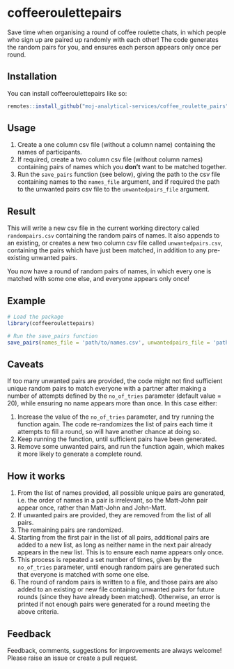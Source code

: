 # coffeeroulettepairs

Save time when organising a round of coffee roulette chats, in which
people who sign up are paired up randomly with each other! The code
generates the random pairs for you, and ensures each person appears only
once per round.

## Installation

You can install coffeeroulettepairs like so:

``` r
remotes::install_github("moj-analytical-services/coffee_roulette_pairs")
```

## Usage

1. Create a one column csv file (without a column name) containing the names of participants.
1. If required, create a two column csv file (without column names) containing pairs of names which you
 **don’t** want to be matched together.
1. Run the `save_pairs` function (see below), giving the path to the csv file containing names to the `names_file` argument, and if
 required the path to the unwanted pairs csv file to the `unwantedpairs_file` argument.
 
## Result 

This will write a new csv file in the current working directory called `randompairs.csv` containing the random pairs of names. It also appends
to an existing, or creates a new two column csv file called `unwantedpairs.csv`, containing the pairs which have just been matched, 
in addition to any pre-existing unwanted pairs.

You now have a round of random pairs of names, in which every one is matched with some one else, and everyone appears only once!

## Example

``` r
# Load the package
library(coffeeroulettepairs)

# Run the save_pairs function
save_pairs(names_file = 'path/to/names.csv', unwantedpairs_file = 'path/to/uwp.csv')
```

## Caveats

If too many unwanted pairs are provided, the code might not find sufficient unique random pairs to match everyone with a partner after making a number of attempts defined by the `no_of_tries` parameter (default value = 20), while ensuring no name appears more than once. In this case either:
1. Increase the value of the `no_of_tries` parameter, and try running the function again. The code re-randomizes the list of pairs each time it attempts to fill a round, so will have another chance at doing so.
1. Keep running the function, until sufficient pairs have been generated.
1. Remove some unwanted pairs, and run the function again, which makes it more likely to generate a complete round.

## How it works

1. From the list of names provided, all possible unique pairs are generated, i.e. the order of names in a pair is irrelevant, so the Matt-John pair appear once, rather than Matt-John and John-Matt.
1. If unwanted pairs are provided, they are removed from the list of all pairs.
1. The remaining pairs are randomized.
1. Starting from the first pair in the list of all pairs, additional pairs are added to a new list, as long as neither name in the next pair already appears in the new list. This is to ensure each name 
appears only once.
1. This process is repeated a set number of times, given by the `no_of_tries` parameter, until enough random pairs are generated such that everyone is matched with some one else.
1. The round of random pairs is written to a file, and those pairs are also added to an existing or new file containing unwanted pairs for future rounds (since they have already been matched). Otherwise, an error is printed if not enough pairs were generated for a round meeting the above criteria.

## Feedback

Feedback, comments, suggestions for improvements are always welcome! Please raise an issue or create a pull request.
